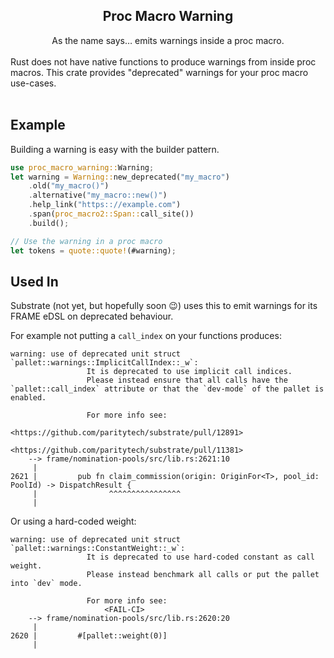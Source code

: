 <h2><center>Proc Macro Warning</center></h2>
<center>As the name says… emits warnings inside a proc macro.</center>
<br>
Rust does not have native functions to produce warnings from inside proc macros. This crate provides "deprecated" warnings for your proc macro use-cases.
<br><br>

## Example

Building a warning is easy with the builder pattern.

```rust
use proc_macro_warning::Warning;
let warning = Warning::new_deprecated("my_macro")
	.old("my_macro()")
	.alternative("my_macro::new()")
	.help_link("https:://example.com")
	.span(proc_macro2::Span::call_site())
	.build();

// Use the warning in a proc macro
let tokens = quote::quote!(#warning);
```

## Used In 

Substrate (not yet, but hopefully soon 😉) uses this to emit warnings for its FRAME eDSL on deprecated behaviour.

For example not putting a `call_index` on your functions produces:
```pre
warning: use of deprecated unit struct `pallet::warnings::ImplicitCallIndex::_w`: 
                 It is deprecated to use implicit call indices.
                 Please instead ensure that all calls have the `pallet::call_index` attribute or that the `dev-mode` of the pallet is enabled.
         
                 For more info see:
                     <https://github.com/paritytech/substrate/pull/12891>
                     <https://github.com/paritytech/substrate/pull/11381>
    --> frame/nomination-pools/src/lib.rs:2621:10
     |
2621 |         pub fn claim_commission(origin: OriginFor<T>, pool_id: PoolId) -> DispatchResult {
     |                ^^^^^^^^^^^^^^^^
     |
```

Or using a hard-coded weight:
```pre
warning: use of deprecated unit struct `pallet::warnings::ConstantWeight::_w`: 
                 It is deprecated to use hard-coded constant as call weight.
                 Please instead benchmark all calls or put the pallet into `dev` mode.
         
                 For more info see:
                     <FAIL-CI>
    --> frame/nomination-pools/src/lib.rs:2620:20
     |
2620 |         #[pallet::weight(0)]
     |                          
```
